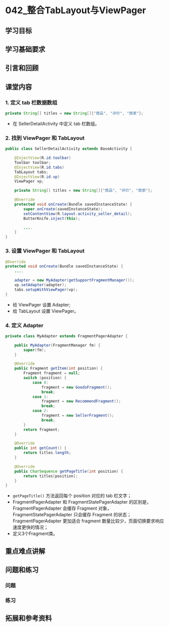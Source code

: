 # 042_整合TabLayout与ViewPager
## 学习目标

## 学习基础要求

## 引言和回顾

## 课堂内容
### 1. 定义 tab 栏数据数组
```java
private String[] titles = new String[]{"商品", "评价", "商家"};
```

- 在 SellerDetailActivity 中定义 tab 栏数组。

### 2. 找到 ViewPager 和 TabLayout
```java
public class SellerDetailActivity extends BaseActivity {

    @InjectView(R.id.toolbar)
    Toolbar toolbar;
    @InjectView(R.id.tabs)
    TabLayout tabs;
    @InjectView(R.id.vp)
    ViewPager vp;

    private String[] titles = new String[]{"商品", "评价", "商家"};

    @Override
    protected void onCreate(Bundle savedInstanceState) {
        super.onCreate(savedInstanceState);
        setContentView(R.layout.activity_seller_detail);
        ButterKnife.inject(this);

        ....
    }
}
```

### 3. 设置 ViewPager 和 TabLayout
```java
@Override
protected void onCreate(Bundle savedInstanceState) {
    ....

    adapter = new MyAdapter(getSupportFragmentManager());
    vp.setAdapter(adapter);
    tabs.setupWithViewPager(vp);
}
```

- 给 ViewPager 设置 Adapter;
- 给 TabLayout 设置 ViewPager。

### 4. 定义 Adapter
```java
private class MyAdapter extends FragmentPagerAdapter {

    public MyAdapter(FragmentManager fm) {
        super(fm);
    }

    @Override
    public Fragment getItem(int position) {
        Fragment fragment = null;
        switch (position) {
            case 0:
                fragment = new GoodsFragment();
                break;
            case 1:
                fragment = new RecommendFragment();
                break;
            case 2:
                fragment = new SellerFragment();
                break;
        }
        return fragment;
    }

    @Override
    public int getCount() {
        return titles.length;
    }

    @Override
    public CharSequence getPageTitle(int position) {
        return titles[position];
    }
}
```

- `getPageTitle()` 方法返回每个 position 对应的 tab 栏文字；
- FragmentPagerAdapter 和 FragmentStatePagerAdapter 的区别是，FragmentPagerAdapter 会缓存 Fragment 对象，FragmentStatePagerAdapter 只会缓存 Fragment 的状态；FragmentPagerAdapter 更加适合 fragment 数量比较少，页面切换要求响应速度更快的情况；
- 定义3个Fragment类。

## 重点难点讲解

## 问题和练习

### 问题

### 练习

## 拓展和参考资料

